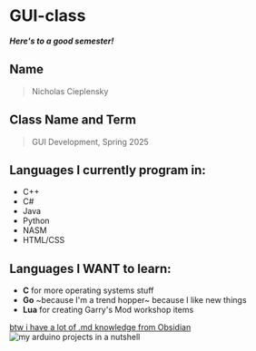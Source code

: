# GUI-class
***Here's to a good semester!***

## Name
> Nicholas Cieplensky

## Class Name and Term
> GUI Development, Spring 2025

## Languages I currently program in:
- C++
- C#
- Java
- Python
- NASM
- HTML/CSS

## Languages I WANT to learn:
- **C** for more operating systems stuff
- **Go** ~because I'm a trend hopper~ because I like new things
- **Lua** for creating Garry's Mod workshop items

[btw i have a lot of .md knowledge from Obsidian](https://forum.obsidian.md)
![my arduino projects in a nutshell](D:\github_gif.gif)